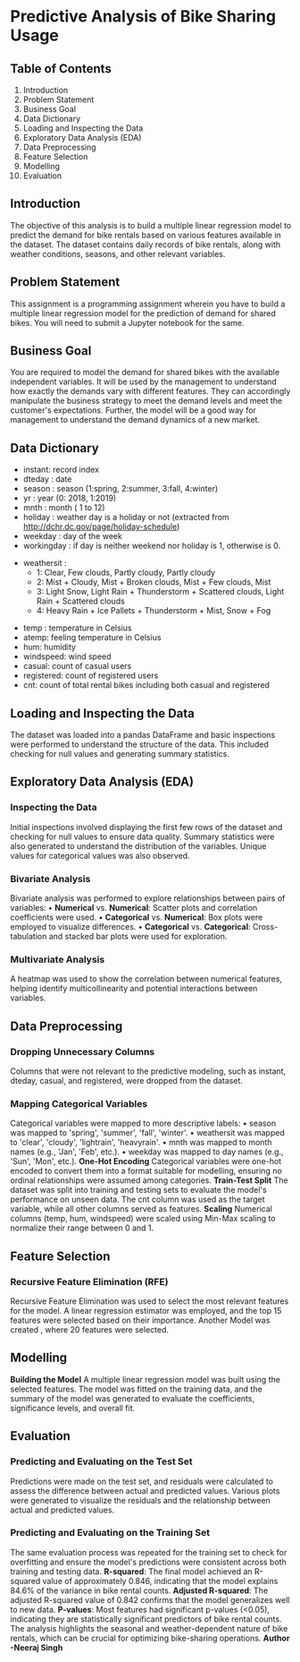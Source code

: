 # Predictive Analysis of Bike Sharing Usage

## Table of Contents
1.	Introduction
2.	Problem Statement
3.	Business Goal
4.	Data Dictionary
5.	Loading and Inspecting the Data
6.	Exploratory Data Analysis (EDA)
7.	Data Preprocessing
8.	Feature Selection
9.	Modelling
10.	Evaluation
    
## Introduction
The objective of this analysis is to build a multiple linear regression model to predict the demand for bike rentals based on various features available in the dataset. The dataset contains daily records of bike rentals, along with weather conditions, seasons, and other relevant variables.
## Problem Statement
This assignment is a programming assignment wherein you have to build a multiple linear regression model for the prediction of demand for shared bikes. You will need to submit a Jupyter notebook for the same. 
## Business Goal
You are required to model the demand for shared bikes with the available independent variables. It will be used by the management to understand how exactly the demands vary with different features. They can accordingly manipulate the business strategy to meet the demand levels and meet the customer's expectations. Further, the model will be a good way for management to understand the demand dynamics of a new market. 
## Data Dictionary
- instant: record index
- dteday : date
- season : season (1:spring, 2:summer, 3:fall, 4:winter)
- yr : year (0: 2018, 1:2019)
- mnth : month ( 1 to 12)
- holiday : weather day is a holiday or not (extracted from http://dchr.dc.gov/page/holiday-schedule)
- weekday : day of the week
- workingday : if day is neither weekend nor holiday is 1, otherwise is 0.
+ weathersit : 
    - 1: Clear, Few clouds, Partly cloudy, Partly cloudy
    - 2: Mist + Cloudy, Mist + Broken clouds, Mist + Few clouds, Mist
    - 3: Light Snow, Light Rain + Thunderstorm + Scattered clouds, Light Rain + Scattered clouds
    - 4: Heavy Rain + Ice Pallets + Thunderstorm + Mist, Snow + Fog
- temp : temperature in Celsius
- atemp: feeling temperature in Celsius
- hum: humidity
- windspeed: wind speed
- casual: count of casual users
- registered: count of registered users
- cnt: count of total rental bikes including both casual and registered
## Loading and Inspecting the Data
The dataset was loaded into a pandas DataFrame and basic inspections were performed to understand the structure of the data. This included checking for null values and generating summary statistics.
## Exploratory Data Analysis (EDA)
### Inspecting the Data
Initial inspections involved displaying the first few rows of the dataset and checking for null values to ensure data quality. Summary statistics were also generated to understand the distribution of the variables. Unique values for categorical values was also observed.
### Bivariate Analysis
Bivariate analysis was performed to explore relationships between pairs of variables:
•	**Numerical** vs. **Numerical**: Scatter plots and correlation coefficients were used.
•	**Categorical** vs. **Numerical**: Box plots were employed to visualize differences.
•	**Categorical** vs. **Categorical**: Cross-tabulation and stacked bar plots were used for exploration.
### Multivariate Analysis
A heatmap was used to show the correlation between numerical features, helping identify multicollinearity and potential interactions between variables.
## Data Preprocessing
### Dropping Unnecessary Columns
Columns that were not relevant to the predictive modeling, such as instant, dteday, casual, and registered, were dropped from the dataset.
### Mapping Categorical Variables
Categorical variables were mapped to more descriptive labels:
•	season was mapped to 'spring', 'summer', 'fall', 'winter'.
•	weathersit was mapped to 'clear', 'cloudy', 'lightrain', 'heavyrain'.
•	mnth was mapped to month names (e.g., 'Jan', 'Feb', etc.).
•	weekday was mapped to day names (e.g., 'Sun', 'Mon', etc.).
**One-Hot Encoding**
Categorical variables were one-hot encoded to convert them into a format suitable for modelling, ensuring no ordinal relationships were assumed among categories.
**Train-Test Split**
The dataset was split into training and testing sets to evaluate the model's performance on unseen data. The cnt column was used as the target variable, while all other columns served as features.
**Scaling**
Numerical columns (temp, hum, windspeed) were scaled using Min-Max scaling to normalize their range between 0 and 1.
## Feature Selection
### Recursive Feature Elimination (RFE)
Recursive Feature Elimination was used to select the most relevant features for the model. A linear regression estimator was employed, and the top 15 features were selected based on their importance.
Another Model was created , where 20 features were selected.
## Modelling
**Building the Model**
A multiple linear regression model was built using the selected features. The model was fitted on the training data, and the summary of the model was generated to evaluate the coefficients, significance levels, and overall fit.
## Evaluation
### Predicting and Evaluating on the Test Set
Predictions were made on the test set, and residuals were calculated to assess the difference between actual and predicted values. Various plots were generated to visualize the residuals and the relationship between actual and predicted values.
### Predicting and Evaluating on the Training Set
The same evaluation process was repeated for the training set to check for overfitting and ensure the model's predictions were consistent across both training and testing data.
**R-squared**: The final model achieved an R-squared value of approximately 0.846, indicating that the model explains 84.6% of the variance in bike rental counts.
**Adjusted R-squared**: The adjusted R-squared value of 0.842 confirms that the model generalizes well to new data.
**P-values**: Most features had significant p-values (<0.05), indicating they are statistically significant predictors of bike rental counts.
The analysis highlights the seasonal and weather-dependent nature of bike rentals, which can be crucial for optimizing bike-sharing operations.
**Author -Neeraj Singh**

